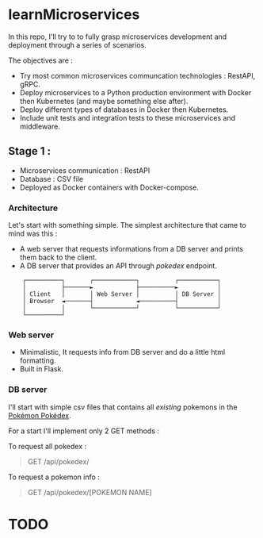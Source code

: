 # learnMicroservices

In this repo, I'll try to to fully grasp microservices development and deployment through a series of scenarios.

The objectives are :
 - Try most common microservices communcation technologies : RestAPI, gRPC.
 - Deploy microservices to a Python production environment with Docker then Kubernetes (and maybe something else after).
 - Deploy different types of databases in Docker then Kubernetes.
 - Include unit tests and integration tests to these microservices and middleware.

## Stage 1 :

 - Microservices communication : RestAPI
 - Database : CSV file
 - Deployed as Docker containers with Docker-compose.

### Architecture

Let's start with something simple.
The simplest architecture that came to mind was this :

 - A web server that requests informations from a DB server and prints them back to the client.
 - A DB server that provides an API through *pokedex* endpoint.

```
	┌──────────┐       ┌────────────┐          ┌───────────┐
	│          ├───────►            ├──────────►           │
	│ Client   │       │ Web Server │          │ DB Server │
	│ Browser  ◄───────┤            ◄──────────┤           │
	│          │       └────────────┘          └───────────┘
	└──────────┘
```

### Web server

 - Minimalistic, It requests info from DB server and do a little html formatting.
 - Built in Flask.

### DB server

I'll start with simple csv files that contains all *existing* pokemons in the [Pokémon Pokédex](https://pokemondb.net/pokedex).

For a start I'll implement only 2 GET methods :

To request all pokedex :

> GET /api/pokedex/

To request a pokemon info :

> GET /api/pokedex/[POKEMON NAME]

# TODO